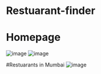 # Restuarant-finder

# Homepage 
![image](https://user-images.githubusercontent.com/89783531/164451504-5944c29f-686c-492b-9144-69a338d16f18.png)
![image](https://user-images.githubusercontent.com/89783531/164451678-083027d9-4c85-4825-a597-98f033675542.png)


#Restuarants in Mumbai 
![image](https://user-images.githubusercontent.com/89783531/164451605-897a3e6e-3074-4ee1-93c7-6637da30ad54.png)


